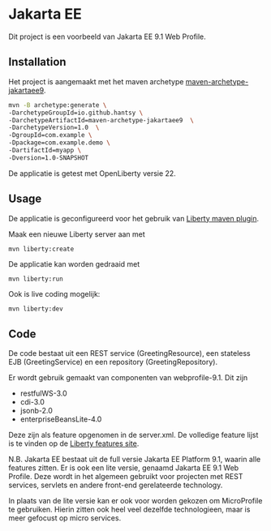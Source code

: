 # Jakarta EE

Dit project is een voorbeeld van Jakarta EE 9.1 Web Profile.

## Installation

Het project is aangemaakt met het maven archetype [maven-archetype-jakartaee9](https://github.com/hantsy/maven-archetype-jakartaee9).

```bash
mvn -B archetype:generate \
-DarchetypeGroupId=io.github.hantsy \
-DarchetypeArtifactId=maven-archetype-jakartaee9  \
-DarchetypeVersion=1.0  \
-DgroupId=com.example \
-Dpackage=com.example.demo \
-DartifactId=myapp \
-Dversion=1.0-SNAPSHOT 
```
De applicatie is getest met OpenLiberty versie 22.

## Usage

De applicatie is geconfigureerd voor het gebruik van [Liberty maven plugin](https://github.com/OpenLiberty/ci.maven).

Maak een nieuwe Liberty server aan met
```bash
mvn liberty:create
```

De applicatie kan worden gedraaid met
```
mvn liberty:run
```

Ook is live coding mogelijk:
```
mvn liberty:dev
```

## Code

De code bestaat uit een REST service (GreetingResource), 
een stateless EJB (GreetingService) en een repository 
(GreetingRepository).

Er wordt gebruik gemaakt van componenten van webprofile-9.1.
Dit zijn
- restfulWS-3.0
- cdi-3.0
- jsonb-2.0
- enterpriseBeansLite-4.0

Deze zijn als feature opgenomen in de server.xml.
De volledige feature lijst is te vinden op de [Liberty features site](https://www.ibm.com/docs/en/was-liberty/base?topic=management-liberty-features).

N.B. Jakarta EE bestaat uit de full versie Jakarta EE Platform 9.1, waarin alle features zitten. 
Er is ook een lite versie, genaamd Jakarta EE 9.1 Web Profile.
Deze wordt in het algemeen gebruikt voor projecten met REST services, servlets en 
andere front-end gerelateerde technology.

In plaats van de lite versie kan er ook voor worden gekozen om MicroProfile
te gebruiken. Hierin zitten ook heel veel dezelfde technologieen, 
maar is meer gefocust op micro services.